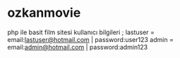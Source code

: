 # ozkanmovie
php ile basit film sitesi
kullanıcı bilgileri ;
lastuser = email:lastuser@hotmail.com | password:user123
admin = email:admin@hotmail.com | password:admin123
